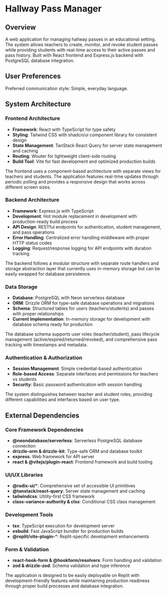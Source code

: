 # Hallway Pass Manager

## Overview

A web application for managing hallway passes in an educational setting. The system allows teachers to create, monitor, and revoke student passes while providing students with real-time access to their active passes and pass history. Built with React frontend and Express.js backend with PostgreSQL database integration.

## User Preferences

Preferred communication style: Simple, everyday language.

## System Architecture

### Frontend Architecture
- **Framework**: React with TypeScript for type safety
- **Styling**: Tailwind CSS with shadcn/ui component library for consistent design
- **State Management**: TanStack React Query for server state management and caching
- **Routing**: Wouter for lightweight client-side routing
- **Build Tool**: Vite for fast development and optimized production builds

The frontend uses a component-based architecture with separate views for teachers and students. The application features real-time updates through periodic polling and provides a responsive design that works across different screen sizes.

### Backend Architecture
- **Framework**: Express.js with TypeScript
- **Development**: Hot module replacement in development with production-ready build process
- **API Design**: RESTful endpoints for authentication, student management, and pass operations
- **Error Handling**: Centralized error handling middleware with proper HTTP status codes
- **Logging**: Request/response logging for API endpoints with duration tracking

The backend follows a modular structure with separate route handlers and storage abstraction layer that currently uses in-memory storage but can be easily swapped for database persistence.

### Data Storage
- **Database**: PostgreSQL with Neon serverless database
- **ORM**: Drizzle ORM for type-safe database operations and migrations
- **Schema**: Structured tables for users (teachers/students) and passes with proper relationships
- **Current Implementation**: In-memory storage for development with database schema ready for production

The database schema supports user roles (teacher/student), pass lifecycle management (active/expired/returned/revoked), and comprehensive pass tracking with timestamps and metadata.

### Authentication & Authorization
- **Session Management**: Simple credential-based authentication 
- **Role-based Access**: Separate interfaces and permissions for teachers vs students
- **Security**: Basic password authentication with session handling

The system distinguishes between teacher and student roles, providing different capabilities and interfaces based on user type.

## External Dependencies

### Core Framework Dependencies
- **@neondatabase/serverless**: Serverless PostgreSQL database connection
- **drizzle-orm & drizzle-kit**: Type-safe ORM and database toolkit
- **express**: Web framework for API server
- **react & @vitejs/plugin-react**: Frontend framework and build tooling

### UI/UX Libraries
- **@radix-ui/***: Comprehensive set of accessible UI primitives
- **@tanstack/react-query**: Server state management and caching
- **tailwindcss**: Utility-first CSS framework
- **class-variance-authority & clsx**: Conditional CSS class management

### Development Tools
- **tsx**: TypeScript execution for development server
- **esbuild**: Fast JavaScript bundler for production builds
- **@replit/vite-plugin-***: Replit-specific development enhancements

### Form & Validation
- **react-hook-form & @hookform/resolvers**: Form handling and validation
- **zod & drizzle-zod**: Schema validation and type inference

The application is designed to be easily deployable on Replit with development-friendly features while maintaining production readiness through proper build processes and database integration.